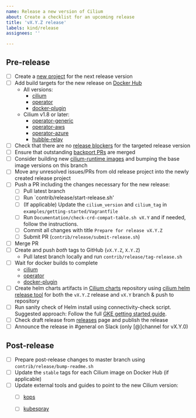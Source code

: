 ```yaml
---
name: Release a new version of Cilium
about: Create a checklist for an upcoming release
title: 'vX.Y.Z release'
labels: kind/release
assignees: ''

---
```


## Pre-release

- [ ] Create a [new project] for the next release version
- [ ] Add build targets for the new release on [Docker Hub]
  - All versions:
    - [cilium](https://hub.docker.com/repository/docker/cilium/cilium/builds/edit)
    - [operator](https://hub.docker.com/repository/docker/cilium/operator/builds/edit)
    - [docker-plugin](https://hub.docker.com/repository/docker/cilium/docker-plugin/builds/edit)
  - Cilium v1.8 or later:
    - [operator-generic](https://hub.docker.com/repository/docker/cilium/operator-generic/builds/edit)
    - [operator-aws](https://hub.docker.com/repository/docker/cilium/operator-aws/builds/edit)
    - [operator-azure](https://hub.docker.com/repository/docker/cilium/operator-azure/builds/edit)
    - [hubble-relay](https://hub.docker.com/repository/docker/cilium/hubble-relay/builds/edit)
- [ ] Check that there are no [release blockers] for the targeted release version
- [ ] Ensure that outstanding [backport PRs] are merged
- [ ] Consider building new [cilium-runtime images] and bumping the base image
      versions on this branch
- [ ] Move any unresolved issues/PRs from old release project into the newly
      created release project
- [ ] Push a PR including the changes necessary for the new release:
  - [ ] Pull latest branch
  - [ ] Run `contrib/release/start-release.sh'
  - [ ] (If applicable) Update the `cilium_version` and `cilium_tag` in
        `examples/getting-started/Vagrantfile`
  - [ ] Run `Documentation/check-crd-compat-table.sh vX.Y` and if needed, follow the
        instructions.
  - [ ] Commit all changes with title `Prepare for release vX.Y.Z`
  - [ ] Submit PR (`contrib/release/submit-release.sh`)
- [ ] Merge PR
- [ ] Create and push *both* tags to GitHub (`vX.Y.Z`, `X.Y.Z`)
  - Pull latest branch locally and run `contrib/release/tag-release.sh`
- [ ] Wait for docker builds to complete
  - [cilium](https://hub.docker.com/repository/docker/cilium/cilium/builds)
  - [operator](https://hub.docker.com/repository/docker/cilium/operator/builds)
  - [docker-plugin](https://hub.docker.com/repository/docker/cilium/docker-plugin/builds)
- [ ] Create helm charts artifacts in [Cilium charts] repository using
      [cilium helm release tool] for both the `vX.Y.Z` release and `vX.Y` branch
      & push to repository
- [ ] Run sanity check of Helm install using connectivity-check script.
      Suggested approach: Follow the full [GKE getting started guide].
- [ ] Check draft release from [releases] page and publish the release
- [ ] Announce the release in #general on Slack (only [@]channel for vX.Y.0)

## Post-release

- [ ] Prepare post-release changes to master branch using `contrib/release/bump-readme.sh`
- [ ] Update the `stable` tags for each Cilium image on Docker Hub (if applicable)
- [ ] Update external tools and guides to point to the new Cilium version:
  - [ ] [kops]
  - [ ] [kubespray]


[release blockers]: https://github.com/cilium/cilium/labels/priority%2Frelease-blocker
[backport PRs]: https://github.com/cilium/cilium/pulls?utf8=%E2%9C%93&q=is%3Aopen+is%3Apr+backports
[new project]: https://github.com/cilium/cilium/projects/new
[Cilium release-notes tool]: https://github.com/cilium/release
[Docker Hub]: https://hub.docker.com/orgs/cilium/repositories
[Cilium charts]: https://github.com/cilium/charts
[releases]: https://github.com/cilium/cilium/releases
[Stable releases]: https://github.com/cilium/cilium#stable-releases
[kops]: https://github.com/kubernetes/kops/
[kubespray]: https://github.com/kubernetes-sigs/kubespray/
[cilium helm release tool]: https://github.com/cilium/charts/blob/master/prepare_artifacts.sh
[GKE getting started guide]: https://docs.cilium.io/en/stable/gettingstarted/k8s-install-gke/
[cilium-runtime images]: https://quay.io/repository/cilium/cilium-runtime
